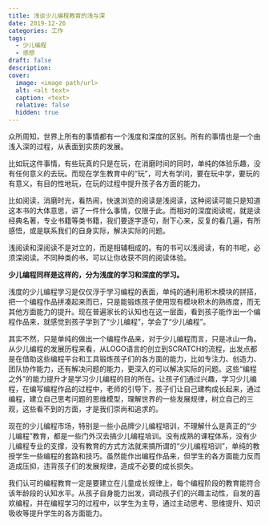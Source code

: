 ```yaml
---
title: 浅谈少儿编程教育的浅与深
date: 2019-12-26
categories: 工作
tags:
  - 少儿编程
  - 感想
draft: false
description: 
cover:
  image: <image path/url>
  alt: <alt text>
  caption: <text>
  relative: false
  hidden: true
---
```

众所周知，世界上所有的事情都有一个浅度和深度的区别。所有的事情也是一个由浅入深的过程，从表面到实质的发展。

比如玩这件事情，有些玩真的只是在玩，在消磨时间的同时，单纯的体验乐趣，没有任何意义的去玩。而现在学生教育中的“玩”，可大有学问，要在玩中学，要玩的有意义，有目的性地玩，在玩的过程中提升孩子各方面的能力。

比如阅读，消磨时光，看热闹，快速浏览的阅读是浅阅读，这种阅读可能只是知道这本书的大体意思，讲了一件什么事情，仅限于此。而相对的深度阅读呢，就是读经典名著，专业书籍等类书籍，我们要逐字逐句，耐下心来，反复的看几遍，有所感悟，或是联系我们的自身实际，解决实际的问题。

浅阅读和深阅读不是对立的，而是相辅相成的。有的书可以浅阅读，有的书呢，必须深阅读。不同种类的书，可以让你收获不同的阅读体验。

**少儿编程同样是这样的，分为浅度的学习和深度的学习。**

浅度的少儿编程学习是仅仅浮于学习编程的表面，单纯的通利用积木模块的拼搭，把一个编程作品拼凑起来而已，只是能锻炼孩子使用现有模块积木的熟练度，而无其他方面能力的提升。现在普遍家长的认知也在这一层面，看到孩子能作出一个编程作品来，就感觉到孩子学到了“少儿编程”，学会了“少儿编程”。

其实不然，只是单纯的做出一个编程作品来，对于少儿编程而言，只是冰山一角。从少儿编程的发展历程来看，从LOGO语言的创立到SCRATCH的流程，出发点都是在借助这些编程平台和工具锻炼孩子们的各方面的能力，比如专注力、创造力、团队协作能力，还有解决问题的能力，更深入的可以解决实际的问题。这些“编程之外”的能力提升才是学习少儿编程的目的所在。让孩子们通过兴趣，学习少儿编程，在编写编程作品的过程中，老师的引导下，孩子们让自己建构成长起来，通过编程，建立自己思考问题的思维模型，理解世界的一些发展规律，树立自己的三观，这些看不到的方面，才是我们崇尚和追求的。

现在的少儿编程市场，特别是一些小品牌少儿编程培训，不理解什么是真正的“少儿编程”教育，都是一些门外汉去搞少儿编程培训。没有成熟的课程体系，没有少儿编程专业的支撑，没有教育的方式方法就来搞所谓的“少儿编程培训”，单纯的教授学生一些编程的套路和技巧。虽然能作出编程作品来，但学生的各方面能力反而造成压抑，违背孩子们的发展规律，造成不必要的成长损失。

我们认可的编程教育一定是要建立在儿童成长规律上，每个编程阶段的教育能符合该年龄段的认知水平。从孩子自身能力出发，调动孩子们的兴趣主动性，自发的喜欢编程，并在编程学习的过程中，以学生为主导，通过主动思考、思维提升、知识吸收等提升学生的各方面能力。
